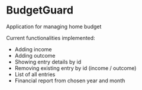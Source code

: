 # BudgetGuard
Application for managing home budget

Current functionalities implemented:
 - Adding income
 - Adding outcome
 - Showing entry details by id
 - Removing existing entry by id (income / outcome)
 - List of all entries
 - Financial report from chosen year and month
